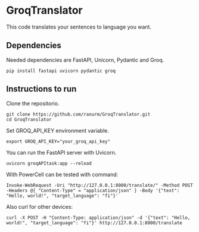 # GroqTranslator
This code translates your sentences to language you want.
## Dependencies
Needed dependencies are FastAPI, Unicorn, Pydantic and Groq.
```
pip install fastapi uvicorn pydantic groq
```
## Instructions to run
Clone the repositorio.
```
git clone https://github.com/ranurm/GroqTranslator.git
cd GroqTranslator
```
Set GROQ_API_KEY environment variable.
```
export GROQ_API_KEY="your_groq_api_key"
```
You can run the FastAPI server with Uvicorn.
```
uvicorn groqAPItask:app --reload
```
With PowerCell can be tested with command:
```
Invoke-WebRequest -Uri "http://127.0.0.1:8000/translate/" -Method POST -Headers @{ "Content-Type" = "application/json" } -Body '{"text": "Hello, world!", "target_language": "fi"}'
```
Also curl for other devices:
```
curl -X POST -H "Content-Type: application/json" -d '{"text": "Hello, world!", "target_language": "fi"}' http://127.0.0.1:8000/translate
```
